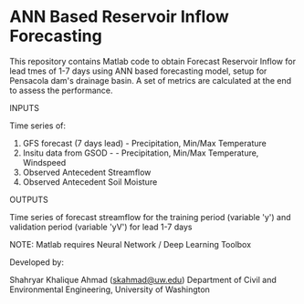 # ANN Based Reservoir Inflow Forecasting

This repository contains Matlab code to obtain Forecast Reservoir Inflow for lead tmes of 1-7 days using ANN
based forecasting model, setup for Pensacola dam's drainage basin.
A set of metrics are calculated at the end to assess the performance.


INPUTS 

Time series of:
1. GFS forecast (7 days lead) - Precipitation, Min/Max Temperature
2. Insitu data from GSOD - - Precipitation, Min/Max Temperature, Windspeed
3. Observed Antecedent Streamflow
4. Observed Antecedent Soil Moisture

OUTPUTS

Time series of forecast streamflow for the training period (variable 'y')
and validation period (variable 'yV') for lead 1-7 days

NOTE: Matlab requires Neural Network / Deep Learning Toolbox 

Developed by: 

Shahryar Khalique Ahmad (skahmad@uw.edu)
Department of Civil and Environmental Engineering, University of Washington
